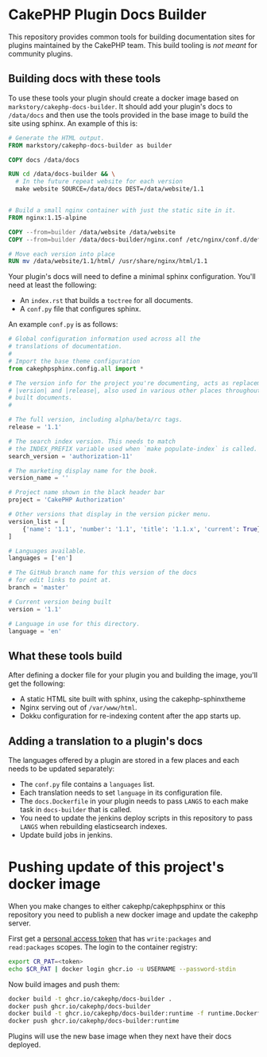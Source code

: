 # CakePHP Plugin Docs Builder

This repository provides common tools for building documentation sites for
plugins maintained by the CakePHP team. This build tooling is *not meant* for
community plugins.


## Building docs with these tools

To use these tools your plugin should create a docker image based on
`markstory/cakephp-docs-builder`. It should add your plugin's docs to
`/data/docs` and then use the tools provided in the base image to build the site
using sphinx. An example of this is:

```dockerfile
# Generate the HTML output.
FROM markstory/cakephp-docs-builder as builder

COPY docs /data/docs

RUN cd /data/docs-builder && \
  # In the future repeat website for each version
  make website SOURCE=/data/docs DEST=/data/website/1.1


# Build a small nginx container with just the static site in it.
FROM nginx:1.15-alpine

COPY --from=builder /data/website /data/website
COPY --from=builder /data/docs-builder/nginx.conf /etc/nginx/conf.d/default.conf

# Move each version into place
RUN mv /data/website/1.1/html/ /usr/share/nginx/html/1.1
```

Your plugin's docs will need to define a minimal sphinx configuration. You'll
need at least the following:

* An `index.rst` that builds a `toctree` for all documents.
* A `conf.py` file that configures sphinx.

An example `conf.py` is as follows:

```python
# Global configuration information used across all the
# translations of documentation.
#
# Import the base theme configuration
from cakephpsphinx.config.all import *

# The version info for the project you're documenting, acts as replacement for
# |version| and |release|, also used in various other places throughout the
# built documents.
#

# The full version, including alpha/beta/rc tags.
release = '1.1'

# The search index version. This needs to match
# the INDEX_PREFIX variable used when `make populate-index` is called.
search_version = 'authorization-11'

# The marketing display name for the book.
version_name = ''

# Project name shown in the black header bar
project = 'CakePHP Authorization'

# Other versions that display in the version picker menu.
version_list = [
    {'name': '1.1', 'number': '1.1', 'title': '1.1.x', 'current': True},
]

# Languages available.
languages = ['en']

# The GitHub branch name for this version of the docs
# for edit links to point at.
branch = 'master'

# Current version being built
version = '1.1'

# Language in use for this directory.
language = 'en'
```

## What these tools build

After defining a docker file for your plugin you and building the image, you'll
get the following:

* A static HTML site built with sphinx, using the cakephp-sphinxtheme
* Nginx serving out of `/var/www/html`.
* Dokku configuration for re-indexing content after the app starts up.

## Adding a translation to a plugin's docs

The languages offered by a plugin are stored in a few places and each needs to
be updated separately:

* The `conf.py` file contains a `languages` list.
* Each translation needs to set `language` in its configuration file.
* The `docs.Dockerfile` in your plugin needs to pass `LANGS` to each make task
  in `docs-builder` that is called.
* You need to update the jenkins deploy scripts in this repository to pass
  `LANGS` when rebuilding elasticsearch indexes.
* Update build jobs in jenkins.


# Pushing update of this project's docker image

When you make changes to either cakephp/cakephpsphinx or this repository you
need to publish a new docker image and update the cakephp server.

First get a [personal access token](https://docs.github.com/en/authentication/keeping-your-account-and-data-secure/creating-a-personal-access-token)
that has `write:packages` and `read:packages` scopes. The login to the container
registry:

```bash
export CR_PAT=<token>
echo $CR_PAT | docker login ghcr.io -u USERNAME --password-stdin
```

Now build images and push them:

```bash
docker build -t ghcr.io/cakephp/docs-builder .
docker push ghcr.io/cakephp/docs-builder
docker build -t ghcr.io/cakephp/docs-builder:runtime -f runtime.Dockerfile .
docker push ghcr.io/cakephp/docs-builder:runtime
```

Plugins will use the new base image when they next have their docs deployed.
